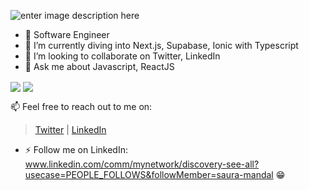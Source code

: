 ![enter image description here](https://www.coolgenerator.com/Others/text_design_dl/text/SG9sYSEgSSBhbSBTYXVyYQ==/font/en0005/size/80/color/c0ffee)

- 🔭 Software Engineer
- 🌱 I’m currently diving into Next.js, Supabase, Ionic with Typescript
- 👯 I’m looking to collaborate on Twitter, LinkedIn
- 💬 Ask me about Javascript, ReactJS




<img align="center" src="https://github-readme-stats.vercel.app/api/top-langs/?username=sauramandal&theme=radical&langs_count=10&layout=compact" />
<img align="center" src="https://github-readme-stats.vercel.app/api?username=sauramandal&count_private=true&show_icons=true&hide=prs,contribs&theme=dark" />

📫 Feel free to reach out to me on: 
> [Twitter](https://twitter.com/montai24) |
> [LinkedIn](https://www.linkedin.com/in/saura-mandal/)
- ⚡ Follow me on LinkedIn: www.linkedin.com/comm/mynetwork/discovery-see-all?usecase=PEOPLE_FOLLOWS&followMember=saura-mandal 😁
